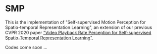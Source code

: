 # SMP
This is the implementation of "Self-supervised Motion Perception for Spatio-temporal Representation Learning", an extension of our previous CVPR 2020 paper ["Video Playback Rate Perception for Self-supervised Spatio-Temporal Representation Learning".](https://openaccess.thecvf.com/content_CVPR_2020/papers/Yao_Video_Playback_Rate_Perception_for_Self-Supervised_Spatio-Temporal_Representation_Learning_CVPR_2020_paper.pdf)

Codes come soon ...
